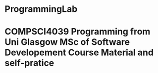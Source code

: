 # ProgrammingLab

# COMPSCI4039 Programming from Uni Glasgow MSc of Software Developement Course Material and self-pratice
